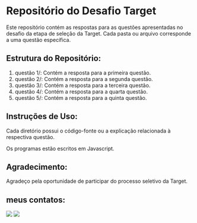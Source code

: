 # Repositório do Desafio Target
Este repositório contém as respostas para as questões apresentadas no desafio da etapa de seleção da Target. 
Cada pasta ou arquivo corresponde a uma questão específica.

## Estrutura do Repositório:

1. questão 1/: Contém a resposta para a primeira questão.
2. questão 2/: Contém a resposta para a segunda questão.
3. questão 3/: Contém a resposta para a terceira questão.
4. questão 4/: Contém a resposta para a quarta questão.
5. questão 5/: Contém a resposta para a quinta questão.

## Instruções de Uso:

Cada diretório possui o código-fonte ou a explicação relacionada à respectiva questão.

Os programas estão escritos em Javascript.

## Agradecimento:

Agradeço pela oportunidade de participar do processo seletivo da Target. 

## meus contatos:
<div> 
    <a href = "mailto:costapietra@gmail.com"><img loading="lazy" src="https://img.shields.io/badge/Gmail-D14836?style=for-the-badge&logo=gmail&logoColor=white" target="_blank"></a>
    <a href="https://www.linkedin.com/in/almeidapietra" target="_blank"><img loading="lazy" src="https://img.shields.io/badge/-LinkedIn-%230077B5?style=for-the-badge&logo=linkedin&logoColor=white" target="_blank"></a>   
</div>
